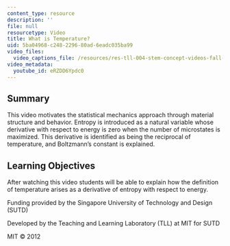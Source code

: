 ```yaml
---
content_type: resource
description: ''
file: null
resourcetype: Video
title: What is Temperature?
uid: 5ba04968-c248-2296-80ad-6eadc035ba99
video_files:
  video_captions_file: /resources/res-tll-004-stem-concept-videos-fall-2013/videos/equilibrium/what-is-temperature/eRZDD6Ypdc0.vtt
video_metadata:
  youtube_id: eRZDD6Ypdc0
---
```


Summary
-------

This video motivates the statistical mechanics approach through material structure and behavior. Entropy is introduced as a natural variable whose derivative with respect to energy is zero when the number of microstates is maximized. This derivative is identified as being the reciprocal of temperature, and Boltzmann’s constant is explained.

Learning Objectives
-------------------

After watching this video students will be able to explain how the definition of temperature arises as a derivative of entropy with respect to energy.

Funding provided by the Singapore University of Technology and Design (SUTD)

Developed by the Teaching and Learning Laboratory (TLL) at MIT for SUTD

MIT © 2012